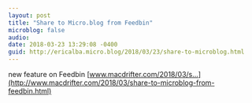 ```yaml
---
layout: post
title: "Share to Micro.blog from Feedbin"
microblog: false
audio: 
date: 2018-03-23 13:29:08 -0400
guid: http://ericalba.micro.blog/2018/03/23/share-to-microblog.html
---
```

new feature on Feedbin [www.macdrifter.com/2018/03/s...](http://www.macdrifter.com/2018/03/share-to-microblog-from-feedbin.html)
